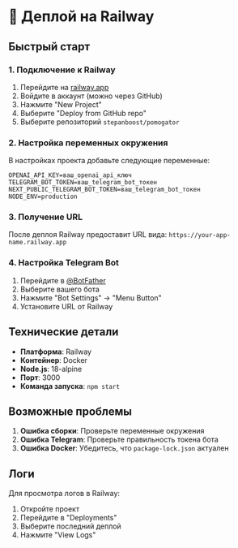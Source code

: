# 🚀 Деплой на Railway

## Быстрый старт

### 1. Подключение к Railway
1. Перейдите на [railway.app](https://railway.app)
2. Войдите в аккаунт (можно через GitHub)
3. Нажмите "New Project"
4. Выберите "Deploy from GitHub repo"
5. Выберите репозиторий `stepanboost/pomogator`

### 2. Настройка переменных окружения
В настройках проекта добавьте следующие переменные:

```
OPENAI_API_KEY=ваш_openai_api_ключ
TELEGRAM_BOT_TOKEN=ваш_telegram_bot_токен
NEXT_PUBLIC_TELEGRAM_BOT_TOKEN=ваш_telegram_bot_токен
NODE_ENV=production
```

### 3. Получение URL
После деплоя Railway предоставит URL вида:
`https://your-app-name.railway.app`

### 4. Настройка Telegram Bot
1. Перейдите в [@BotFather](https://t.me/botfather)
2. Выберите вашего бота
3. Нажмите "Bot Settings" → "Menu Button"
4. Установите URL от Railway

## Технические детали

- **Платформа**: Railway
- **Контейнер**: Docker
- **Node.js**: 18-alpine
- **Порт**: 3000
- **Команда запуска**: `npm start`

## Возможные проблемы

1. **Ошибка сборки**: Проверьте переменные окружения
2. **Ошибка Telegram**: Проверьте правильность токена бота
3. **Ошибка Docker**: Убедитесь, что `package-lock.json` актуален

## Логи
Для просмотра логов в Railway:
1. Откройте проект
2. Перейдите в "Deployments"
3. Выберите последний деплой
4. Нажмите "View Logs"
